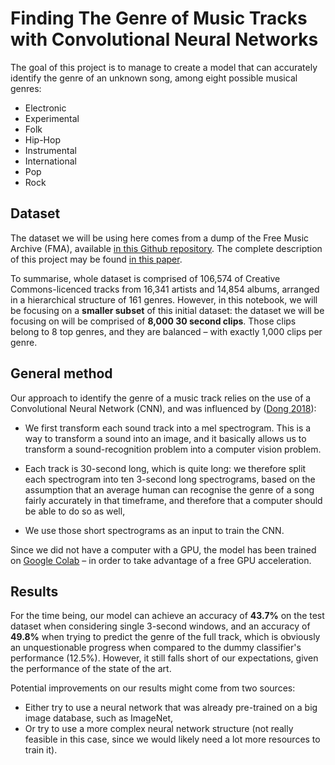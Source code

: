 Finding The Genre of Music Tracks with Convolutional Neural Networks
========

The goal of this project is to manage to create a model that can accurately identify the genre of an unknown song, among eight possible musical genres:
- Electronic
- Experimental
- Folk
- Hip-Hop
- Instrumental
- International
- Pop
- Rock

## Dataset
The dataset we will be using here comes from a dump of the Free Music Archive (FMA), available [in this Github repository](https://github.com/mdeff/fma). The complete description of this project may be found [in this paper](https://arxiv.org/abs/1612.01840).

To summarise, whole dataset is comprised of 106,574 of Creative Commons-licenced tracks from 16,341 artists and 14,854 albums, arranged in a hierarchical structure of 161 genres. However, in this notebook, we will be focusing on a **smaller subset** of this initial dataset: the dataset we will be focusing on will be comprised of **8,000 30 second clips**. Those clips belong to 8 top genres, and they are balanced – with exactly 1,000 clips per genre.


## General method
Our approach to identify the genre of a music track relies on the use of a Convolutional Neural Network (CNN), and was influenced by ([Dong 2018](https://arxiv.org/abs/1802.09697)):

- We first transform each sound track into a mel spectrogram. This is a way to transform a sound into an image, and it basically allows us to transform a sound-recognition problem into a computer vision problem.

- Each track is 30-second long, which is quite long: we therefore split each spectrogram into ten 3-second long spectrograms, based on the assumption that an average human can recognise the genre of a song fairly accurately in that timeframe, and therefore that a computer should be able to do so as well,

- We use those short spectrograms as an input to train the CNN.

Since we did not have a computer with a GPU, the model has been trained on [Google Colab](https://colab.research.google.com/) – in order to take advantage of a free GPU acceleration.

## Results
For the time being, our model can achieve an accuracy of **43.7%** on the test dataset when considering single 3-second windows, and an accuracy of **49.8%** when trying to predict the genre of the full track, which is obviously an unquestionable progress when compared to the dummy classifier's performance (12.5%). However, it still falls short of our expectations, given the performance of the state of the art.

Potential improvements on our results might come from two sources:
- Either try to use a neural network that was already pre-trained on a big image database, such as ImageNet,
- Or try to use a more complex neural network structure (not really feasible in this case, since we would likely need a lot more resources to train it).
